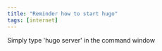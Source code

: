```yaml
---
title: "Reminder how to start hugo"
tags: [internet]
---
```


Simply type 'hugo server' in the command window


 